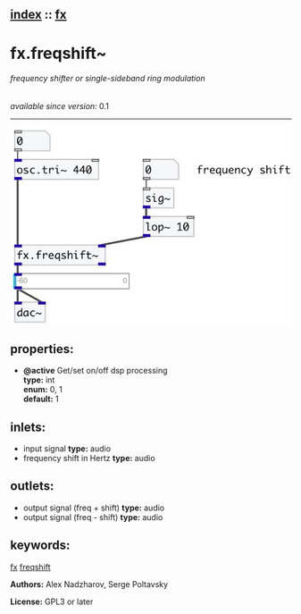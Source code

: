 [index](index.html) :: [fx](category_fx.html)
---

# fx.freqshift~

###### frequency shifter or single-sideband ring modulation

*available since version:* 0.1

---




[![example](../examples/img/fx.freqshift~.jpg)](../examples/pd/fx.freqshift~.pd)







## properties:

* **@active** 
Get/set on/off dsp processing<br>
__type:__ int<br>
__enum:__ 0, 1<br>
__default:__ 1<br>



## inlets:

* input signal 
__type:__ audio<br>
* frequency shift in Hertz 
__type:__ audio<br>



## outlets:

* output signal (freq + shift)
__type:__ audio<br>
* output signal (freq - shift)
__type:__ audio<br>



## keywords:

[fx](keywords/fx.html)
[freqshift](keywords/freqshift.html)






**Authors:** Alex Nadzharov, Serge Poltavsky




**License:** GPL3 or later





